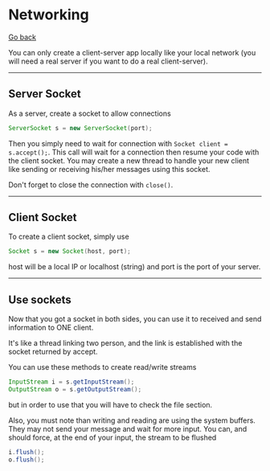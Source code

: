 # Networking

[Go back](..)

You can only create a client-server app locally
like your local network (you will need a real server if you
want to do a real client-server).

<hr class="sl">

## Server Socket

As a server, create a socket to allow connections

```java
ServerSocket s = new ServerSocket(port);
```

Then you simply need to wait for connection with
``Socket client = s.accept();``. This call will wait for a connection
then resume your code with the client socket. You may
create a new thread to handle your new client like
sending or receiving his/her messages using this socket.

Don't forget to close the connection with ``close()``.

<hr class="sr">

## Client Socket

To create a client socket, simply use

```java
Socket s = new Socket(host, port);
```

host will be a local IP or localhost (string)
and port is the port of your server.

<hr class="sr">

## Use sockets

Now that you got a socket in both sides, you can
use it to received and send information to
ONE client.

It's like a thread linking two person, and the link
is established with the socket returned by accept.

You can use these methods to create read/write streams

```java
InputStream i = s.getInputStream();
OutputStream o = s.getOutputStream();
```

but in order to use that you will have to check the
file section.

Also, you must note than writing and reading are using
the system buffers. They may not send your message
and wait for more input. You can, and should force,
at the end of your input, the stream to be flushed

```java
i.flush();
o.flush();
```